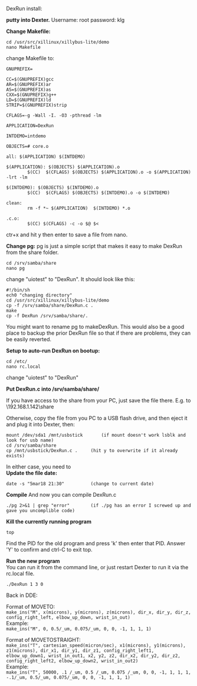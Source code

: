 DexRun install:

**putty into Dexter.**
Username: root
password: klg

**Change Makefile:**
````
cd /usr/src/xillinux/xillybus-lite/demo
nano Makefile
````
change Makefile to:

````
GNUPREFIX=

CC=$(GNUPREFIX)gcc
AR=$(GNUPREFIX)ar
AS=$(GNUPREFIX)as
CXX=$(GNUPREFIX)g++
LD=$(GNUPREFIX)ld
STRIP=$(GNUPREFIX)strip

CFLAGS=-g -Wall -I. -O3 -pthread -lm

APPLICATION=DexRun

INTDEMO=intdemo

OBJECTS=# core.o

all: $(APPLICATION) $(INTDEMO)

$(APPLICATION): $(OBJECTS) $(APPLICATION).o
        $(CC)  $(CFLAGS) $(OBJECTS) $(APPLICATION).o -o $(APPLICATION) -lrt -lm

$(INTDEMO): $(OBJECTS) $(INTDEMO).o
        $(CC)  $(CFLAGS) $(OBJECTS) $(INTDEMO).o -o $(INTDEMO)

clean:
        rm -f *~ $(APPLICATION)  $(INTDEMO) *.o

.c.o:
        $(CC) $(CFLAGS) -c -o $@ $<
````
ctr+x and hit y then enter to save a file from nano.

**Change pg:** pg is just a simple script that makes it easy to make DexRun from the share folder. 
````
cd /srv/samba/share
nano pg
````
change "uiotest" to "DexRun". It should look like this:
````
#!/bin/sh
ech0 "changing directory"
cd /usr/src/xillinux/xillybus-lite/demo
cp -f /srv/samba/share/DexRun.c .
make
cp -f DexRun /srv/samba/share/.
````
You might want to rename pg to makeDexRun. This would also be a good place to backup the prior DexRun file so that if there are problems, they can be easily reverted.  

**Setup to auto-run DexRun on bootup:**
````
cd /etc/
nano rc.local
````
change "uiotest" to "DexRun"



**Put DexRun.c into /srv/samba/share/**

If you have access to the share from your PC, just save the file there. E.g. to
\\192.168.1.142\share

Otherwise, copy the file from you PC to a USB flash drive, and then eject it and plug it into Dexter, then:
```
mount /dev/sda1 /mnt/usbstick		(if mount doesn't work lsblk and look for usb name)
cd /srv/samba/share
cp /mnt/usbstick/DexRun.c .		(hit y to overwrite if it already exists)
````

In either case, you need to <br>
**Update the file date:**
````
date -s "5mar18 21:30"			(change to current date)
````

**Compile** And now you can compile DexRun.c
````
./pg 2>&1 | grep "error"		(if ./pg has an error I screwed up and gave you uncomplible code)
````

**Kill the currently running program**
````
top
````
Find the PID for the old program and press 'k' then enter that PID. Answer 'Y' to confirm and ctrl-C to exit top.

**Run the new program**
<br>You can run it from the command line, or just restart Dexter to run it via the rc.local file.
```
./DexRun 1 3 0
```

Back in DDE:

Format of MOVETO:
<br>`make_ins("M", x(microns), y(microns), z(microns), dir_x, dir_y, dir_z, config_right_left, elbow_up_down, wrist_in_out)`
<br>Example:
<br>`make_ins("M", 0, 0.5/_um, 0.075/_um, 0, 0, -1, 1, 1, 1)`

Format of MOVETOSTRAIGHT:
<br>`make_ins("T", cartesian_speed(micron/sec), x1(microns), y1(microns), z1(microns), dir_x1, dir_y1, dir_z1, config_right_left1, elbow_up_down1, wrist_in_out1, x2, y2, z2, dir_x2, dir_y2, dir_z2, config_right_left2, elbow_up_down2, wrist_in_out2)`
<br>Example:
<br>`make_ins("T", 50000, .1 /_um, 0.5 /_um, 0.075 /_um, 0, 0, -1, 1, 1, 1, -.1/_um, 0.5/_um, 0.075/_um, 0, 0, -1, 1, 1, 1)`

